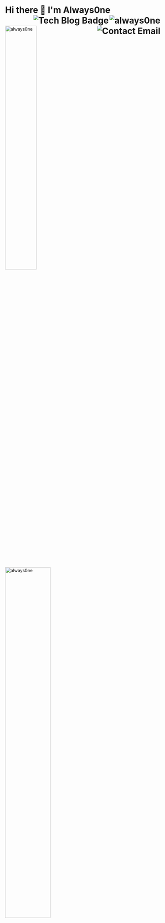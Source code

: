 <div>
  <h1>Hi there 👋  I'm Always0ne<img align="right"src="https://komarev.com/ghpvc/?username=always0ne" alt="always0ne" />
  <a href="https://alwaysone.tistory.com/">
    <img align="right" src="http://img.shields.io/badge/-Devlog-black?style=flat-square&amp;logo=github&amp;" alt="Tech Blog Badge">
  </a>
  <a href="mailto:always0ne.dev@gmail.com">  
    <img align="right" src="http://img.shields.io/badge/-contact-9cf?style=social&amp;logo=Minutemailer&amp" alt="Contact Email">
  </a>
</h1>
  <p>
    <img src="https://github-readme-stats.vercel.app/api/top-langs/?username=always0ne&layout=compact&hide=html&langs_count=6" alt="always0ne" width="45%" />
   <img src=https://github-readme-stats.vercel.app/api?username=always0ne&count_private=true&show_icons=true" alt="always0ne"  width="54%"/>
  </p>
</div>

### 🌱 I’m currently learning ...
- Server
- Software Design
- Project Management

### 😄 What I can Do
- SpringBoot
- Setting Linux Server and Docker
- Setting CI/CD(Jenkins/Github Actions)
- Network Engineering
- Project Management
### I have a blog Too!!!
- [always0ne.log](https://alwaysone.tistory.com/)
### To get more Information about me
- [Introduce Page](https://velog.io/@always0ne/about)

<!--
**always0ne/always0ne** is a ✨ _special_ ✨ repository because its `README.md` (this file) appears on your GitHub profile.

Here are some ideas to get you started:

- 🔭 I’m currently working on ...
- 🌱 I’m currently learning ...
- 👯 I’m looking to collaborate on ...
- 🤔 I’m looking for help with ...
- 💬 Ask me about ...
- 📫 How to reach me: ...
- 😄 Pronouns: ...
- ⚡ Fun fact: ...
-->
